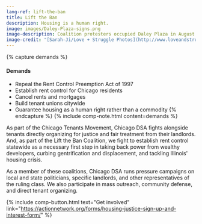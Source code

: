 ```yaml
---
lang-ref: lift-the-ban
title: Lift the Ban
description: Housing is a human right.
image: images/Daley-Plaza-signs.png
image-description: Coalition protesters occupied Daley Plaza in August 2020.
image-credit: "[Sarah-Ji/Love + Struggle Photos](http://www.loveandstrugglephotos.com/)"
---
```


{% capture demands %}
#### Demands

- Repeal the Rent Control Preemption Act of 1997
- Establish rent control for Chicago residents
- Cancel rents and mortgages 
- Build tenant unions citywide
- Guarantee housing as a human right rather than a commodity
{% endcapture %}
{% include comp-note.html content=demands %}

As part of the Chicago Tenants Movement, Chicago DSA fights alongside tenants directly organizing for justice and fair treatment from their landlords. And, as part of the Lift the Ban Coalition, we fight to establish rent control statewide as a necessary first step in taking back power from wealthy developers, curbing gentrification and displacement, and tackling Illinois' housing crisis. 

As a member of these coalitions, Chicago DSA runs pressure campaigns on local and state politicians, specific landlords, and other representatives of the ruling class. We also participate in mass outreach, community defense, and direct tenant organizing. 

{% include comp-button.html text="Get involved" link="https://actionnetwork.org/forms/housing-justice-sign-up-and-interest-form/" %}
